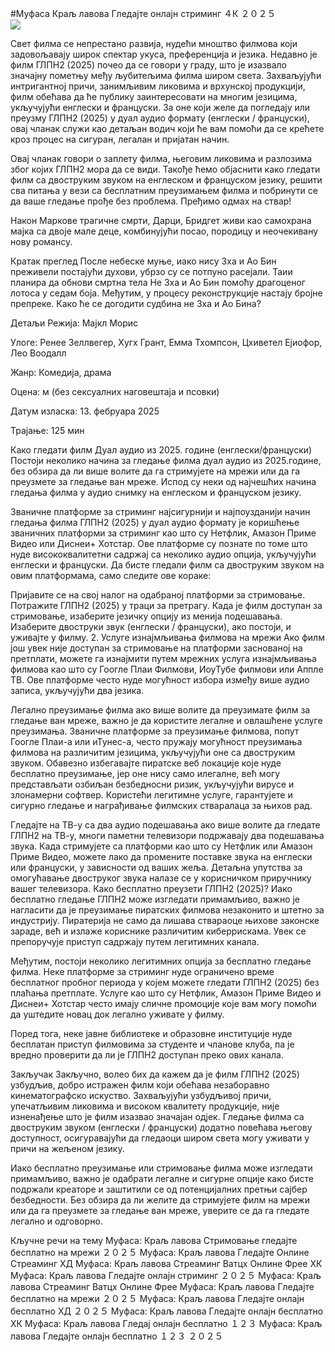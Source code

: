 #Муфаса Краљ лавова Гледајте онлајн стриминг ４К ２０２５  
[![](https://i.imgur.com/qSNzIqt.png)](https://movie.rssnews.media/GnzXunSRr.php)  
  
Свет филма се непрестано развија, нудећи мноштво филмова који задовољавају широк спектар укуса, преференција и језика. Недавно је филм ГЛПН2 (2025) почео да се говори у граду, што је изазвало значајну пометњу међу љубитељима филма широм света. Захваљујући интригантној причи, занимљивим ликовима и врхунској продукцији, филм обећава да ће публику заинтересовати на многим језицима, укључујући енглески и француски. За оне који желе да погледају или преузму ГЛПН2 (2025) у дуал аудио формату (енглески / француски), овај чланак служи као детаљан водич који ће вам помоћи да се крећете кроз процес на сигуран, легалан и пријатан начин.

Овај чланак говори о заплету филма, његовим ликовима и разлозима због којих ГЛПН2 мора да се види. Такође ћемо објаснити како гледати филм са двоструким звуком на енглеском и француском језику, решити сва питања у вези са бесплатним преузимањем филма и побринути се да ваше гледање прође без проблема. Пређимо одмах на ствар!

Након Маркове трагичне смрти, Дарци, Бридгет живи као самохрана мајка са двоје мале деце, комбинујући посао, породицу и неочекивану нову романсу.

Кратак преглед
После небеске муње, иако нису Зха и Ао Бин преживели постајући духови, убрзо су се потпуно расејали. Таии планира да обнови смртна тела Не Зха и Ао Бин помоћу драгоценог лотоса у седам боја. Међутим, у процесу реконструкције настају бројне препреке. Како ће се догодити судбина не Зха и Ао Бина?

Детаљи
Режија: Мајкл Морис

Улоге: Ренее Зеллвегер, Хугх Грант, Емма Тхомпсон, Цхиветел Ејиофор, Лео Воодалл

Жанр: Комедија, драма

Оцена: м (без сексуалних наговештаја и псовки)

Датум изласка: 13. фебруара 2025

Трајање: 125 мин

Како гледати филм Дуал аудио из 2025. године (енглески/француски)
Постоји неколико начина за гледање филма дуал аудио из 2025.године, без обзира да ли више волите да га стримујете на мрежи или да га преузмете за гледање ван мреже. Испод су неки од најчешћих начина гледања филма у аудио снимку на енглеском и француском језику.

Званичне платформе за стриминг најсигурнији и најпоузданији начин гледања филма ГЛПН2 (2025) у дуал аудио формату је коришћење званичних платформи за стриминг као што су Нетфлик, Амазон Приме Видео или Диснеи+ Хотстар. Ове платформе су познате по томе што нуде висококвалитетни садржај са неколико аудио опција, укључујући енглески и француски.
Да бисте гледали филм са двоструким звуком на овим платформама, само следите ове кораке:

Пријавите се на свој налог на одабраној платформи за стримовање. Потражите ГЛПН2 (2025) у траци за претрагу. Када је филм доступан за стримовање, изаберите језичку опцију из менија подешавања. Изаберите двоструки звук (енглески / француски), ако постоји, и уживајте у филму. 2. Услуге изнајмљивања филмова на мрежи Ако филм још увек није доступан за стримовање на платформи заснованој на претплати, можете га изнајмити путем мрежних услуга изнајмљивања филмова као што су Гоогле Плаи Филмови, ИоуТубе филмови или Аппле ТВ. Ове платформе често нуде могућност избора између више аудио записа, укључујући два језика.

Легално преузимање филма ако више волите да преузимате филм за гледање ван мреже, важно је да користите легалне и овлашћене услуге преузимања. Званичне платформе за преузимање филмова, попут Гоогле Плаи-а или иТунес-а, често пружају могућност преузимања филмова на различитим језицима, укључујући оне са двоструким звуком.
Обавезно избегавајте пиратске веб локације које нуде бесплатно преузимање, јер оне нису само илегалне, већ могу представљати озбиљан безбедносни ризик, укључујући вирусе и злонамерни софтвер. Користећи легитимне услуге, гарантујете и сигурно гледање и награђивање филмских стваралаца за њихов рад.

Гледајте на ТВ-у са два аудио подешавања ако више волите да гледате ГЛПН2 на ТВ-у, многи паметни телевизори подржавају два подешавања звука. Када стримујете са платформи као што су Нетфлик или Амазон Приме Видео, можете лако да промените поставке звука на енглески или француски, у зависности од ваших жеља. Детаљна упутства за омогућавање двоструког звука налазе се у корисничком приручнику вашег телевизора.
Како бесплатно преузети ГЛПН2 (2025)?
Иако бесплатно гледање ГЛПН2 може изгледати примамљиво, важно је нагласити да је преузимање пиратских филмова незаконито и штетно за индустрију. Пиратерија не само да лишава ствараоце њихове законске зараде, већ и излаже кориснике различитим киберрискама. Увек се препоручује приступ садржају путем легитимних канала.

Међутим, постоји неколико легитимних опција за бесплатно гледање филма. Неке платформе за стриминг нуде ограничено време бесплатног пробног периода у којем можете гледати ГЛПН2 (2025) без плаћања претплате. Услуге као што су Нетфлик, Амазон Приме Видео и Диснеи+ Хотстар често имају сличне промоције које вам могу помоћи да уштедите новац док легално уживате у филму.

Поред тога, неке јавне библиотеке и образовне институције нуде бесплатан приступ филмовима за студенте и чланове клуба, па је вредно проверити да ли је ГЛПН2 доступан преко ових канала.

Закључак
Закључно, волео бих да кажем да је филм ГЛПН2 (2025) узбудљив, добро истражен филм који обећава незаборавно кинематографско искуство. Захваљујући узбудљивој причи, упечатљивим ликовима и високом квалитету продукције, није изненађење што је филм изазвао значајан одјек. Гледање филма са двоструким звуком (енглески / француски) додатно повећава његову доступност, осигуравајући да гледаоци широм света могу уживати у причи на жељеном језику.

Иако бесплатно преузимање или стримовање филма може изгледати примамљиво, важно је одабрати легалне и сигурне опције како бисте подржали креаторе и заштитили се од потенцијалних претњи сајбер безбедности. Без обзира да ли желите да стримујете филм на мрежи или да га преузмете за гледање ван мреже, уверите се да га гледате легално и одговорно.

Кључне речи на тему
Муфаса: Краљ лавова Стримовање гледајте бесплатно на мрежи ２０２５
Муфаса: Краљ лавова Гледајте Онлине Стреаминг ХД
Муфаса: Краљ лавова Стреаминг Ватцх Онлине Фрее ХК
Муфаса: Краљ лавова Гледајте онлајн стриминг ２０２５
Муфаса: Краљ лавова Стреаминг Ватцх Онлине Фрее
Муфаса: Краљ лавова Гледајте бесплатно на мрежи ２０２５
Муфаса: Краљ лавова Гледајте онлајн бесплатно ХД ２０２５
Муфаса: Краљ лавова Гледајте онлајн бесплатно ХК
Муфаса: Краљ лавова Гледај онлајн бесплатно １２３
Муфаса: Краљ лавова Гледајте онлајн бесплатно １２３ ２０２５
